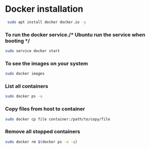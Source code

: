 # Docker installation

```sh
 sudo apt install docker docker.io -y
```
### To run the docker service./* Ubuntu run the service when booting */
```sh
sudo service docker start
```

### To see the images on your system
```sh
sudo docker images
```

### List all containers
```sh
sudo docker ps -a
```

### Copy files from host to container
```sh
sudo docker cp file container:/path/to/copy/file
```
### Remove all stopped containers
```sh
sudo docker rm $(docker ps -a -q)
```
